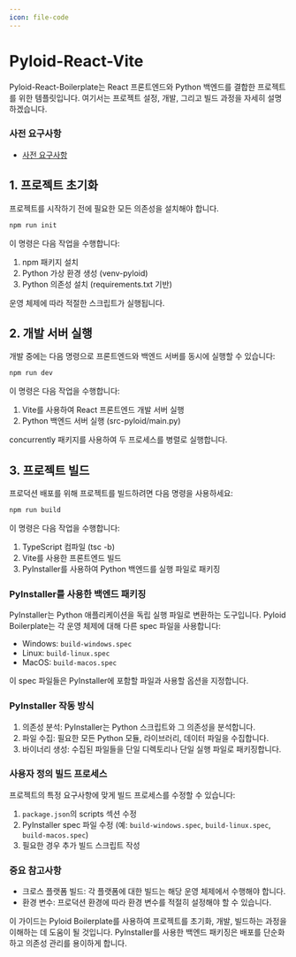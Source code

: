 ```yaml
---
icon: file-code
---
```


# Pyloid-React-Vite

Pyloid-React-Boilerplate는 React 프론트엔드와 Python 백엔드를 결합한 프로젝트를 위한 템플릿입니다. 여기서는 프로젝트 설정, 개발, 그리고 빌드 과정을 자세히 설명하겠습니다.

### 사전 요구사항

- [사전 요구사항](../../getting-started/prerequisites.md)

## 1. 프로젝트 초기화

프로젝트를 시작하기 전에 필요한 모든 의존성을 설치해야 합니다.

```bash
npm run init
```

이 명령은 다음 작업을 수행합니다:

1. npm 패키지 설치
2. Python 가상 환경 생성 (venv-pyloid)
3. Python 의존성 설치 (requirements.txt 기반)

운영 체제에 따라 적절한 스크립트가 실행됩니다.

## 2. 개발 서버 실행

개발 중에는 다음 명령으로 프론트엔드와 백엔드 서버를 동시에 실행할 수 있습니다:

```bash
npm run dev
```

이 명령은 다음 작업을 수행합니다:

1. Vite를 사용하여 React 프론트엔드 개발 서버 실행
2. Python 백엔드 서버 실행 (src-pyloid/main.py)

concurrently 패키지를 사용하여 두 프로세스를 병렬로 실행합니다.

## 3. 프로젝트 빌드

프로덕션 배포를 위해 프로젝트를 빌드하려면 다음 명령을 사용하세요:

```bash
npm run build
```

이 명령은 다음 작업을 수행합니다:

1. TypeScript 컴파일 (tsc -b)
2. Vite를 사용한 프론트엔드 빌드
3. PyInstaller를 사용하여 Python 백엔드를 실행 파일로 패키징

### PyInstaller를 사용한 백엔드 패키징

PyInstaller는 Python 애플리케이션을 독립 실행 파일로 변환하는 도구입니다. Pyloid Boilerplate는 각 운영 체제에 대해 다른 spec 파일을 사용합니다:

- Windows: `build-windows.spec`
- Linux: `build-linux.spec`
- MacOS: `build-macos.spec`

이 spec 파일들은 PyInstaller에 포함할 파일과 사용할 옵션을 지정합니다.

### PyInstaller 작동 방식

1. 의존성 분석: PyInstaller는 Python 스크립트와 그 의존성을 분석합니다.
2. 파일 수집: 필요한 모든 Python 모듈, 라이브러리, 데이터 파일을 수집합니다.
3. 바이너리 생성: 수집된 파일들을 단일 디렉토리나 단일 실행 파일로 패키징합니다.

### 사용자 정의 빌드 프로세스

프로젝트의 특정 요구사항에 맞게 빌드 프로세스를 수정할 수 있습니다:

1. `package.json`의 scripts 섹션 수정
2. PyInstaller spec 파일 수정 (예: `build-windows.spec`, `build-linux.spec`, `build-macos.spec`)
3. 필요한 경우 추가 빌드 스크립트 작성

### 중요 참고사항

- 크로스 플랫폼 빌드: 각 플랫폼에 대한 빌드는 해당 운영 체제에서 수행해야 합니다.
- 환경 변수: 프로덕션 환경에 따라 환경 변수를 적절히 설정해야 할 수 있습니다.

이 가이드는 Pyloid Boilerplate를 사용하여 프로젝트를 초기화, 개발, 빌드하는 과정을 이해하는 데 도움이 될 것입니다. PyInstaller를 사용한 백엔드 패키징은 배포를 단순화하고 의존성 관리를 용이하게 합니다.
